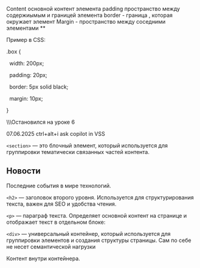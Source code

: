 Content основной контент элемента
padding пространство между содержиымым и границей элемента
border - граница , которая окружает элемент
Margin - пространство между соседними элементами
**

Пример в CSS:

.box {

  width: 200px;

  padding: 20px;

  border: 5px solid black;

  margin: 10px;

}

\\\\\\Остановился на уроке 6

07.06.2025
ctrl+alt+i ask copilot in VSS

`<section>` — это блочный элемент, который используется для группировки тематически связанных частей контента.

<section>
    <h2>Новости</h2>
    <p>Последние события в мире технологий.</p>
</secti

`<h2>` — заголовок второго уровня. Используется для структурирования текста, важен для SEO и удобства чтения.

`<p>` — параграф текста. Определяет основной контент на странице и отображает текст в отдельном блоке:

`<div>` — универсальный контейнер, который используется для группировки элементов и создания структуры страницы. Сам по себе не несет семантической нагрузки

<div class="container">
    <p>Контент внутри контейнера.</p>
</div>


